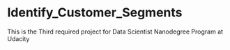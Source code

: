 # Identify_Customer_Segments
This is the Third required project for Data Scientist Nanodegree Program at Udacity
